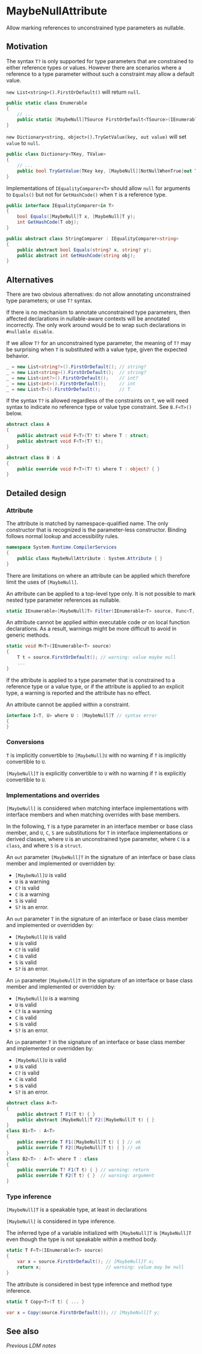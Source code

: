# MaybeNullAttribute

Allow marking references to unconstrained type parameters as nullable.

## Motivation
The syntax `T?` is only supported for type parameters that are constrained to either reference types or values.
However there are scenarios where a reference to a  type parameter without such a constraint may allow a default value.

`new List<string>().FirstOrDefault()` will return `null`.
```C#
public static class Enumerable
{
    // ...
    public static [MaybeNull]TSource FirstOrDefault<TSource>(IEnumerable<TSource> source);
}
```

`new Dictionary<string, object>().TryGetValue(key, out value)` will set `value` to `null`.
```C#
public class Dictionary<TKey, TValue>
{
    // ...
    public bool TryGetValue(TKey key, [MaybeNull][NotNullWhenTrue]out TValue value) { ... }
}
```

Implementations of `IEqualityComparer<T>` should allow `null` for arguments to `Equals()` but not for `GetHashCode()` when `T` is a reference type.
```C#
public interface IEqualityComparer<in T>
{
    bool Equals([MaybeNull]T x, [MaybeNull]T y);
    int GetHashCode(T obj);
}

public abstract class StringComparer : IEqualityComparer<string>
{
    public abstract bool Equals(string? x, string? y);
    public abstract int GetHashCode(string obj);
}
```

## Alternatives
There are two obvious alternatives: do not allow annotating unconstrained type parameters; or use `T?` syntax.

If there is no mechanism to annotate unconstrained type parameters, then affected declarations in
nullable-aware contexts will be annotated incorrectly. The only work around would be to
wrap such declarations in `#nullable disable`.

If we allow `T?` for an unconstrained type parameter, the meaning of `T?` may be surprising
when `T` is substituted with a value type, given the expected behavior.

```C#
_ = new List<string?>().FirstOrDefault(); // string?
_ = new List<string>().FirstOrDefault();  // string?
_ = new List<int?>().FirstOrDefault();    // int?
_ = new List<int>().FirstOrDefault();     // int
_ = new List<T>().FirstOrDefault();       // T
```

If the syntax `T?` is allowed regardless of the constraints on `T`, we will need syntax to
indicate no reference type or value type constraint. See `B.F<T>()` below.

```C#
abstract class A
{
    public abstract void F<T>(T? t) where T : struct;
    public abstract void F<T>(T? t);
}

abstract class B : A
{
    public override void F<T>(T? t) where T : object? { }
}
```

## Detailed design

### Attribute
The attribute is matched by namespace-qualified name.
The only constructor that is recognized is the parameter-less constructor.
Binding follows normal lookup and accessibility rules.

```C#
namespace System.Runtime.CompilerServices
{
    public class MaybeNullAttribute : System.Attribute { }
}
```

There are limitations on where an attribute can be applied which therefore limit the uses of `[MaybeNull]`.

An attribute can be applied to a top-level type only. It is not possible to mark nested type parameter references as nullable.
```C#
static IEnumerable<[MaybeNull]T> Filter(IEnumerable<T> source, Func<T, bool> predicate); // not supported
```

An attribute cannot be applied within executable code or on local function declarations.
As a result, warnings might be more difficult to avoid in generic methods.
```C#
static void M<T>(IEnumerable<T> source)
{
    T t = source.FirstOrDefault(); // warning: value maybe null
    ...
}
```

If the attribute is applied to a type parameter that is constrained to a reference type or a value type,
or if the attribute is applied to an explicit type, a warning is reported and the attribute has no effect.

An attribute cannot be applied within a constraint.
```C#
interface I<T, U> where U : [MaybeNull]T // syntax error
{
}
```

### Conversions
`T` is implicitly convertible to `[MaybeNull]U` with no warning if `T` is implicitly convertible to `U`.

`[MaybeNull]T` is explicitly convertible to `U` with no warning if `T` is explicitly convertible to `U`.

### Implementations and overrides
`[MaybeNull]` is considered when matching interface implementations with interface members and
when matching overrides with base members.

In the following, `T` is a type parameter in an interface member or base class member,
and `U`, `C`, `S` are substitutions for `T` in interface implementations or derived classes,
where `U` is an unconstrained type parameter, where `C` is a `class`, and where `S` is a `struct`.

An `out` parameter `[MaybeNull]T` in the signature of an interface or base class member and implemented or overridden by:
- `[MaybeNull]U` is valid
- `U` is a warning
- `C?` is valid
- `C` is a warning
- `S` is valid
- `S?` is an error.

An `out` parameter `T` in the signature of an interface or base class member and implemented or overridden by:
- `[MaybeNull]U` is valid
- `U` is valid
- `C?` is valid
- `C` is valid
- `S` is valid
- `S?` is an error.

An `in` parameter `[MaybeNull]T` in the signature of an interface or base class member and implemented or overridden by:
- `[MaybeNull]U` is a warning
- `U` is valid
- `C?` is a warning
- `C` is valid
- `S` is valid
- `S?` is an error.

An `in` parameter `T` in the signature of an interface or base class member and implemented or overridden by:
- `[MaybeNull]U` is valid
- `U` is valid
- `C?` is valid
- `C` is valid
- `S` is valid
- `S?` is an error.

```C#
abstract class A<T>
{
    public abstract T F1(T t) { }
    public abstract [MaybeNull]T F2([MaybeNull]T t) { }
}
class B1<T> : A<T>
{
    public override T F1([MaybeNull]T t) { } // ok
    public override T F2([MaybeNull]T t) { } // ok
}
class B2<T> : A<T> where T : class
{
    public override T? F1(T t) { } // warning: return
    public override T F2(T t) { }  // warning: argument
}
```

### Type inference
`[MaybeNull]T` is a speakable type, at least in declarations

`[MaybeNull]` is considered in type inference.

The inferred type of a variable initialized with `[MaybeNull]T` is `[MaybeNull]T` even
though the type is not speakable within a method body.
```C#
static T F<T>(IEnumerable<T> source)
{
    var x = source.FirstOrDefault(); // [MaybeNull]T x;
    return x;                        // warning: value may be null
}
```

The attribute is considered in best type inference and method type inference.
```C#
static T Copy<T>(T t) { ... }

var x = Copy(source.FirstOrDefault()); // [MaybeNull]T y;
```

## See also
_Previous LDM notes_
